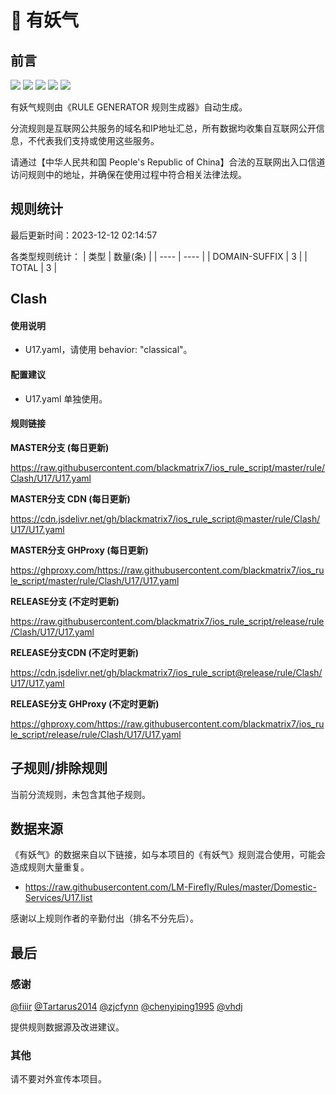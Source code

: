 # 🧸 有妖气

## 前言

![](https://shields.io/badge/-移除重复规则-ff69b4) ![](https://shields.io/badge/-DOMAIN与DOMAIN--SUFFIX合并-green) ![](https://shields.io/badge/-DOMAIN--SUFFIX间合并-critical) ![](https://shields.io/badge/-DOMAIN--SUFFIX与DOMAIN--KEYWORD合并-blue) ![](https://shields.io/badge/-IP--CIDR(6)合并-blueviolet) 

有妖气规则由《RULE GENERATOR 规则生成器》自动生成。

分流规则是互联网公共服务的域名和IP地址汇总，所有数据均收集自互联网公开信息，不代表我们支持或使用这些服务。

请通过【中华人民共和国 People's Republic of China】合法的互联网出入口信道访问规则中的地址，并确保在使用过程中符合相关法律法规。

## 规则统计

最后更新时间：2023-12-12 02:14:57

各类型规则统计：
| 类型 | 数量(条)  | 
| ---- | ----  |
| DOMAIN-SUFFIX | 3  | 
| TOTAL | 3  | 


## Clash 

#### 使用说明
- U17.yaml，请使用 behavior: "classical"。

#### 配置建议
- U17.yaml 单独使用。

#### 规则链接
**MASTER分支 (每日更新)**

https://raw.githubusercontent.com/blackmatrix7/ios_rule_script/master/rule/Clash/U17/U17.yaml

**MASTER分支 CDN (每日更新)**

https://cdn.jsdelivr.net/gh/blackmatrix7/ios_rule_script@master/rule/Clash/U17/U17.yaml

**MASTER分支 GHProxy (每日更新)**

https://ghproxy.com/https://raw.githubusercontent.com/blackmatrix7/ios_rule_script/master/rule/Clash/U17/U17.yaml

**RELEASE分支 (不定时更新)**

https://raw.githubusercontent.com/blackmatrix7/ios_rule_script/release/rule/Clash/U17/U17.yaml

**RELEASE分支CDN (不定时更新)**

https://cdn.jsdelivr.net/gh/blackmatrix7/ios_rule_script@release/rule/Clash/U17/U17.yaml

**RELEASE分支 GHProxy (不定时更新)**

https://ghproxy.com/https://raw.githubusercontent.com/blackmatrix7/ios_rule_script/release/rule/Clash/U17/U17.yaml

## 子规则/排除规则


当前分流规则，未包含其他子规则。

## 数据来源

《有妖气》的数据来自以下链接，如与本项目的《有妖气》规则混合使用，可能会造成规则大量重复。

- https://raw.githubusercontent.com/LM-Firefly/Rules/master/Domestic-Services/U17.list


感谢以上规则作者的辛勤付出（排名不分先后）。

## 最后

### 感谢

[@fiiir](https://github.com/fiiir) [@Tartarus2014](https://github.com/Tartarus2014) [@zjcfynn](https://github.com/zjcfynn) [@chenyiping1995](https://github.com/chenyiping1995) [@vhdj](https://github.com/vhdj)

提供规则数据源及改进建议。

### 其他

请不要对外宣传本项目。
